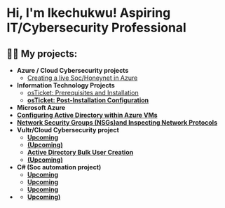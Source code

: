 <h1>Hi, I'm Ikechukwu! Aspiring IT/Cybersecurity Professional

<h2>👨‍💻 My projects:</h2>

- <b>Azure / Cloud Cybersecurity projects</b>
  - [Creating a live Soc/Honeynet in Azure](https://github.com/iyke85/Cloud-Soc)
- <b>Information Technology Projects</b>
  - [osTicket: Prerequisites and Installation](https://github.com/iyke85/OsTicket-prereqs/blob/main/README.md)<b>
  - [osTicket: Post-Installation Configuration](https://github.com/iyke85/OsTicket-Post-Installation/blob/main/README.md)<b>
 - <b>Microsoft Azure</b>
  - [Configuring Active Directory within Azure VMs](https://github.com/iyke85/Active-Directory-Config/blob/main/README.md)
  - [Network Security Groups (NSGs)and Inspecting Network Protocols](https://github.com/iyke85/NSGs-Net-Protocol/blob/main/README.md)
- <b>Vultr/Cloud Cybersecurity project</b>
  - [Upcoming](https://github.com/iyke85/Honey-Tpot)
  - [ (Upcoming)](https://github.com/joshmadakor1/Jwipe.PowerShell)
  - [Active Directory Bulk User Creation](https://github.com/joshmadakor1/AD_PS)
  - [ (Upcoming)](https://github.com/joshmadakor1/PowerShell-Integrity-FIM)
- <b>C# (Soc automation project)</b>
  - [Upcoming](https://github.com/iyke85/SOC-Automation-Project)
  - [Upcoming](https://github.com/joshmadakor1/DecrypterPOC)
  - [Upcoming](https://github.com/joshmadakor1/Key-Logger-With-Email)
- <b></b>
  - [Upcoming)](https://github.com/joshmadakor1/Package-Delivery-Pathfinding-Algorithm)





[linkedin]: https://linkedin.com/https://www.linkedin.com/in/ikechukwu-onwuanaibe/

